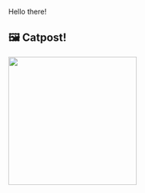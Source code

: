 Hello there!



## 🖼️ Catpost!

<sub>
    <img src="https://cdn2.thecatapi.com/images/8f1.jpg" height="256">
</sub>

